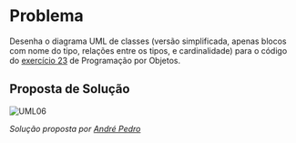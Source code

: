 # Problema

Desenha o diagrama UML de classes (versão simplificada, apenas blocos com
nome do tipo, relações entre os tipos, e cardinalidade) para o código do
[exercício 23](03_poo.md#ex23) de Programação por Objetos.

## Proposta de Solução

![UML06](https://user-images.githubusercontent.com/33433474/41001632-66a839f6-6909-11e8-8157-c73056b91baa.png)

*Solução proposta por [André Pedro](https://github.com/andre-pedro)*


